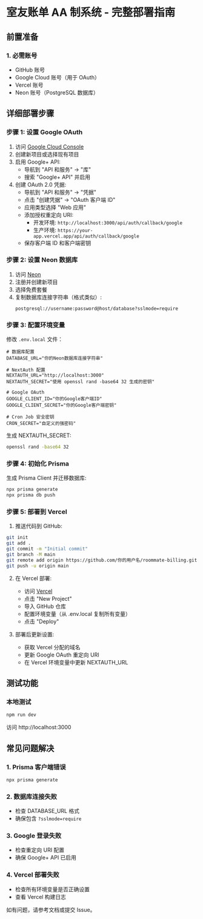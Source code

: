 # 室友账单 AA 制系统 - 完整部署指南

##  前置准备

### 1. 必需账号
- GitHub 账号
- Google Cloud 账号（用于 OAuth）
- Vercel 账号
- Neon 账号（PostgreSQL 数据库）

##  详细部署步骤

### 步骤 1: 设置 Google OAuth

1. 访问 [Google Cloud Console](https://console.cloud.google.com/)
2. 创建新项目或选择现有项目
3. 启用 Google+ API:
   - 导航到 "API 和服务" → "库"
   - 搜索 "Google+ API" 并启用
4. 创建 OAuth 2.0 凭据:
   - 导航到 "API 和服务" → "凭据"
   - 点击 "创建凭据" → "OAuth 客户端 ID"
   - 应用类型选择 "Web 应用"
   - 添加授权重定向 URI:
     - 开发环境: `http://localhost:3000/api/auth/callback/google`
     - 生产环境: `https://your-app.vercel.app/api/auth/callback/google`
   - 保存客户端 ID 和客户端密钥

### 步骤 2: 设置 Neon 数据库

1. 访问 [Neon](https://neon.tech/)
2. 注册并创建新项目
3. 选择免费套餐
4. 复制数据库连接字符串（格式类似）:
   ```
   postgresql://username:password@host/database?sslmode=require
   ```

### 步骤 3: 配置环境变量

修改 `.env.local` 文件：

```env
# 数据库配置
DATABASE_URL="你的Neon数据库连接字符串"

# NextAuth 配置
NEXTAUTH_URL="http://localhost:3000"
NEXTAUTH_SECRET="使用 openssl rand -base64 32 生成的密钥"

# Google OAuth
GOOGLE_CLIENT_ID="你的Google客户端ID"
GOOGLE_CLIENT_SECRET="你的Google客户端密钥"

# Cron Job 安全密钥
CRON_SECRET="自定义的强密码"
```

生成 NEXTAUTH_SECRET:
```bash
openssl rand -base64 32
```

### 步骤 4: 初始化 Prisma

生成 Prisma Client 并迁移数据库:
```bash
npx prisma generate
npx prisma db push
```


### 步骤 5: 部署到 Vercel

1. 推送代码到 GitHub:
```bash
git init
git add .
git commit -m "Initial commit"
git branch -M main
git remote add origin https://github.com/你的用户名/roommate-billing.git
git push -u origin main
```

2. 在 Vercel 部署:
   - 访问 [Vercel](https://vercel.com/)
   - 点击 "New Project"
   - 导入 GitHub 仓库
   - 配置环境变量（从 .env.local 复制所有变量）
   - 点击 "Deploy"

3. 部署后更新设置:
   - 获取 Vercel 分配的域名
   - 更新 Google OAuth 重定向 URI
   - 在 Vercel 环境变量中更新 NEXTAUTH_URL

##  测试功能

### 本地测试
```bash
npm run dev
```
访问 http://localhost:3000



##  常见问题解决

### 1. Prisma 客户端错误
```bash
npx prisma generate
```

### 2. 数据库连接失败
- 检查 DATABASE_URL 格式
- 确保包含 `?sslmode=require`

### 3. Google 登录失败
- 检查重定向 URI 配置
- 确保 Google+ API 已启用

### 4. Vercel 部署失败
- 检查所有环境变量是否正确设置
- 查看 Vercel 构建日志


如有问题，请参考文档或提交 Issue。
